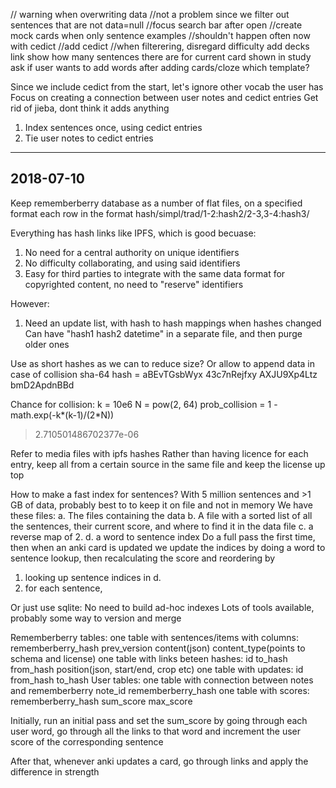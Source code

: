 // warning when overwriting data
  //not a problem since we filter out sentences that are not data=null
//focus search bar after open
//create mock cards when only sentence examples
  //shouldn't happen often now with cedict
//add cedict
//when filterering, disregard difficulty
add decks link
  show how many sentences there are for current card shown in study
ask if user wants to add words after adding cards/cloze
  which template?


Since we include cedict from the start, let's ignore other vocab the user has
Focus on creating a connection between user notes and cedict entries
Get rid of jieba, dont think it adds anything

1. Index sentences once, using cedict entries
2. Tie user notes to cedict entries

----------
2018-07-10
----------

Keep rememberberry database as a number of flat files, on a specified format
each row in the format
hash/simpl/trad/1-2:hash2/2-3,3-4:hash3/ 

Everything has hash links like IPFS, which is good becuase:
1. No need for a central authority on unique identifiers
2. No difficulty collaborating, and using said identifiers
3. Easy for third parties to integrate with the same data format for
   copyrighted content, no need to "reserve" identifiers

However:
1. Need an update list, with hash to hash mappings when hashes changed 
   Can have "hash1 hash2 datetime" in a separate file, and then purge older ones

Use as short hashes as we can to reduce size? Or allow to append data in case of collision
sha-64 hash = aBEvTGsbWyx
              43c7nRejfxy
              AXJU9Xp4Ltz
              bmD2ApdnBBd

Chance for collision:
k = 10e6
N = pow(2, 64)
prob_collision = 1 - math.exp(-k*(k-1)/(2*N))
> 2.710501486702377e-06

Refer to media files with ipfs hashes
Rather than having licence for each entry, keep all from a certain source in the same file
and keep the license up top

How to make a fast index for sentences?
With 5 million sentences and >1 GB of data, probably best to to keep it on file and
not in memory
We have these files:
  a. The files containing the data
  b. A file with a sorted list of all the sentences, their current score, and where
     to find it in the data file
  c. a reverse map of 2.
  d. a word to sentence index
Do a full pass the first time, then when an anki card is updated we update the indices
by doing a word to sentence lookup, then recalculating the score and reordering
by
 1. looking up sentence indices in d. 
 2. for each sentence, 

Or just use sqlite:
  No need to build ad-hoc indexes
  Lots of tools available, probably some way to version and merge


Rememberberry tables:
  one table with sentences/items with columns:
    rememberberry_hash prev_version content(json) content_type(points to schema and license)
  one table with links beteen hashes:
    id to_hash from_hash position(json, start/end, crop etc)
  one table with updates:
    id from_hash to_hash
User tables:
  one table with connection between notes and rememberberry
    note_id rememberberry_hash
  one table with scores:
    rememberberry_hash sum_score max_score

Initially, run an initial pass and set the sum_score by going through each user word,
go through all the links to that word and increment the user score of the corresponding sentence

After that, whenever anki updates a card, go through links and apply the difference in strength
